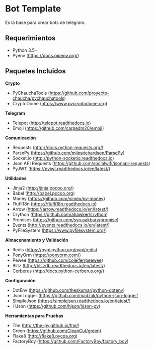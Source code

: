 # Bot Template
Es la base para crear bots de telegram.

## Requerimientos
- Python 3.5+
- Pyenv (https://docs.pipenv.org/)

## Paquetes Incluidos

**Crypto**

- PyChauchaTools (https://github.com/proyecto-chaucha/pychauchatools)
- CryptoDome (https://www.pycryptodome.org)

**Telegram**

- Telepot (http://telepot.readthedocs.io)
- Emoji (https://github.com/carpedm20/emoji)

**Comunicación**

- Requests (http://docs.python-requests.org/)
- ParsePy (https://github.com/milesrichardson/ParsePy)
- Socket.io (http://python-socketio.readthedocs.io)
- Json API Requests (https://github.com/socialwifi/jsonapi-requests)
- PyJWT (https://pyjwt.readthedocs.io/en/latest/)

**Utilidades**

- Jinja2 (http://jinja.pocoo.org/)
- Babel (http://babel.pocoo.org)
- Money (https://github.com/vimeo/py-money)
- Flufli18n (https://flufli18n.readthedocs.io)
- Arrow (https://arrow.readthedocs.io/en/latest/)
- Crython (https://github.com/ahawker/crython)
- Promises (https://github.com/syrusakbary/promise)
- Events (http://events.readthedocs.io/en/latest/)
- PyFileSystem (https://www.pyfilesystem.org/)

**Almacenamiento y Validación**
- Redis (https://pypi.python.org/pypi/redis)
- PonyOrm (https://ponyorm.com/)
- Pewee (https://github.com/coleifer/peewee)
- Blitz (http://blitzdb.readthedocs.io/en/latest/)
- Cerberus (http://docs.python-cerberus.org/)

**Configuración**
- DotEnv (https://github.com/theskumar/python-dotenv)
- JsonLogger (https://github.com/madzak/python-json-logger)
- SimpleJson (https://simplejson.readthedocs.io/en/latest/)
- HJson (https://github.com/hjson/hjson-py)


**Herramientas para Pruebas**

- The (http://the-py.github.io/the/)
- Green (https://github.com/CleanCut/green)
- Flake8 (http://flake8.pycqa.org)
- FactoryBoy (https://github.com/FactoryBoy/factory_boy)
